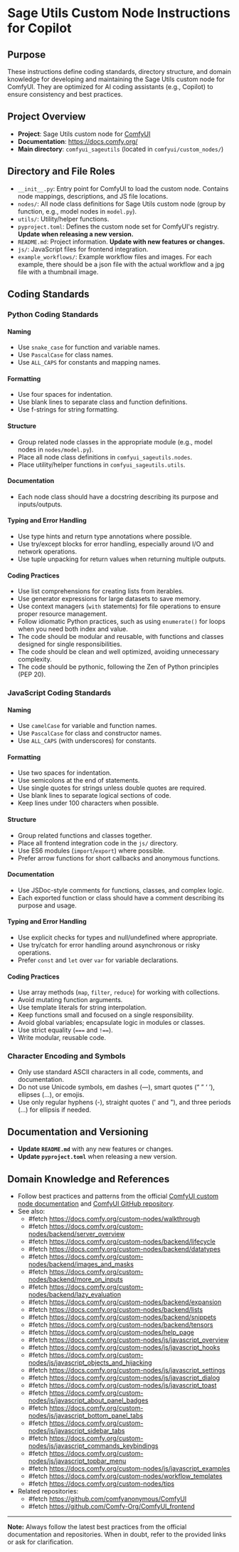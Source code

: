 # Sage Utils Custom Node Instructions for Copilot

## Purpose
These instructions define coding standards, directory structure, and domain knowledge for developing and maintaining the Sage Utils custom node for ComfyUI. They are optimized for AI coding assistants (e.g., Copilot) to ensure consistency and best practices.

## Project Overview
- **Project**: Sage Utils custom node for [ComfyUI](https://github.com/comfyanonymous/ComfyUI)
- **Documentation**: https://docs.comfy.org/
- **Main directory**: `comfyui_sageutils` (located in `comfyui/custom_nodes/`)

## Directory and File Roles
- `__init__.py`: Entry point for ComfyUI to load the custom node. Contains node mappings, descriptions, and JS file locations.
- `nodes/`: All node class definitions for Sage Utils custom node (group by function, e.g., model nodes in `model.py`).
- `utils/`: Utility/helper functions.
- `pyproject.toml`: Defines the custom node set for ComfyUI's registry. **Update when releasing a new version.**
- `README.md`: Project information. **Update with new features or changes.**
- `js/`: JavaScript files for frontend integration.
- `example_workflows/`: Example workflow files and images. For each example, there should be a json file with the actual workflow and a jpg file with a thumbnail image.

## Coding Standards

### Python Coding Standards
#### Naming
- Use `snake_case` for function and variable names.
- Use `PascalCase` for class names.
- Use `ALL_CAPS` for constants and mapping names.

#### Formatting
- Use four spaces for indentation.
- Use blank lines to separate class and function definitions.
- Use f-strings for string formatting.

#### Structure
- Group related node classes in the appropriate module (e.g., model nodes in `nodes/model.py`).
- Place all node class definitions in `comfyui_sageutils.nodes`.
- Place utility/helper functions in `comfyui_sageutils.utils`.

#### Documentation
- Each node class should have a docstring describing its purpose and inputs/outputs.

#### Typing and Error Handling
- Use type hints and return type annotations where possible.
- Use try/except blocks for error handling, especially around I/O and network operations.
- Use tuple unpacking for return values when returning multiple outputs.

#### Coding Practices
- Use list comprehensions for creating lists from iterables.
- Use generator expressions for large datasets to save memory.
- Use context managers (`with` statements) for file operations to ensure proper resource management.
- Follow idiomatic Python practices, such as using `enumerate()` for loops when you need both index and value.
- The code should be modular and reusable, with functions and classes designed for single responsibilities.
- The code should be clean and well optimized, avoiding unnecessary complexity.
- The code should be pythonic, following the Zen of Python principles (PEP 20).

### JavaScript Coding Standards
#### Naming
- Use `camelCase` for variable and function names.
- Use `PascalCase` for class and constructor names.
- Use `ALL_CAPS` (with underscores) for constants.

#### Formatting
- Use two spaces for indentation.
- Use semicolons at the end of statements.
- Use single quotes for strings unless double quotes are required.
- Use blank lines to separate logical sections of code.
- Keep lines under 100 characters when possible.

#### Structure
- Group related functions and classes together.
- Place all frontend integration code in the `js/` directory.
- Use ES6 modules (`import`/`export`) where possible.
- Prefer arrow functions for short callbacks and anonymous functions.

#### Documentation
- Use JSDoc-style comments for functions, classes, and complex logic.
- Each exported function or class should have a comment describing its purpose and usage.

#### Typing and Error Handling
- Use explicit checks for types and null/undefined where appropriate.
- Use try/catch for error handling around asynchronous or risky operations.
- Prefer `const` and `let` over `var` for variable declarations.

#### Coding Practices
- Use array methods (`map`, `filter`, `reduce`) for working with collections.
- Avoid mutating function arguments.
- Use template literals for string interpolation.
- Keep functions small and focused on a single responsibility.
- Avoid global variables; encapsulate logic in modules or classes.
- Use strict equality (`===` and `!==`).
- Write modular, reusable code.

### Character Encoding and Symbols
- Only use standard ASCII characters in all code, comments, and documentation.
- Do not use Unicode symbols, em dashes (—), smart quotes (“ ” ‘ ’), ellipses (…), or emojis.
- Use only regular hyphens (-), straight quotes (' and "), and three periods (...) for ellipsis if needed.

## Documentation and Versioning
- **Update `README.md`** with any new features or changes.
- **Update `pyproject.toml`** when releasing a new version.

## Domain Knowledge and References
- Follow best practices and patterns from the official [ComfyUI custom node documentation](https://docs.comfy.org/custom-nodes/overview) and [ComfyUI GitHub repository](https://github.com/comfyanonymous/ComfyUI).
- See also:
    - #fetch https://docs.comfy.org/custom-nodes/walkthrough
    - #fetch https://docs.comfy.org/custom-nodes/backend/server_overview
    - #fetch https://docs.comfy.org/custom-nodes/backend/lifecycle
    - #fetch https://docs.comfy.org/custom-nodes/backend/datatypes
    - #fetch https://docs.comfy.org/custom-nodes/backend/images_and_masks
    - #fetch https://docs.comfy.org/custom-nodes/backend/more_on_inputs
    - #fetch https://docs.comfy.org/custom-nodes/backend/lazy_evaluation
    - #fetch https://docs.comfy.org/custom-nodes/backend/expansion
    - #fetch https://docs.comfy.org/custom-nodes/backend/lists
    - #fetch https://docs.comfy.org/custom-nodes/backend/snippets
    - #fetch https://docs.comfy.org/custom-nodes/backend/tensors
    - #fetch https://docs.comfy.org/custom-nodes/help_page
    - #fetch https://docs.comfy.org/custom-nodes/js/javascript_overview
    - #fetch https://docs.comfy.org/custom-nodes/js/javascript_hooks
    - #fetch https://docs.comfy.org/custom-nodes/js/javascript_objects_and_hijacking
    - #fetch https://docs.comfy.org/custom-nodes/js/javascript_settings
    - #fetch https://docs.comfy.org/custom-nodes/js/javascript_dialog
    - #fetch https://docs.comfy.org/custom-nodes/js/javascript_toast
    - #fetch https://docs.comfy.org/custom-nodes/js/javascript_about_panel_badges
    - #fetch https://docs.comfy.org/custom-nodes/js/javascript_bottom_panel_tabs
    - #fetch https://docs.comfy.org/custom-nodes/js/javascript_sidebar_tabs
    - #fetch https://docs.comfy.org/custom-nodes/js/javascript_commands_keybindings
    - #fetch https://docs.comfy.org/custom-nodes/js/javascript_topbar_menu
    - #fetch https://docs.comfy.org/custom-nodes/js/javascript_examples
    - #fetch https://docs.comfy.org/custom-nodes/workflow_templates
    - #fetch https://docs.comfy.org/custom-nodes/tips
- Related repositories:
    - #fetch https://github.com/comfyanonymous/ComfyUI
    - #fetch https://github.com/Comfy-Org/ComfyUI_frontend

---
**Note:** Always follow the latest best practices from the official documentation and repositories. When in doubt, refer to the provided links or ask for clarification.